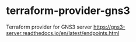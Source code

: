 # terraform-provider-gns3
Terraform provider for GNS3 server https://gns3-server.readthedocs.io/en/latest/endpoints.html
